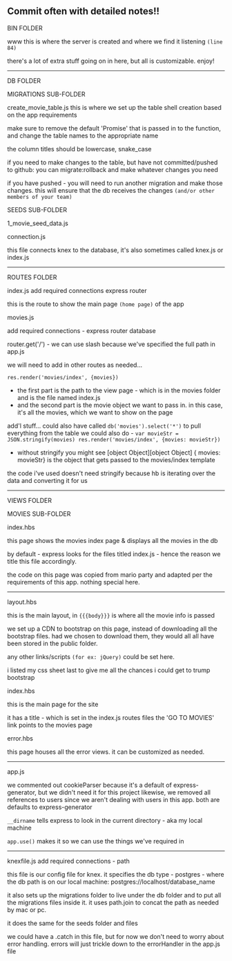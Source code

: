 Commit often with detailed notes!!
-----------------------------------------------------------------------------

BIN FOLDER

www
this is where the server is created and where we find it listening `(line 84)`

there's a lot of extra stuff going on in here, but all is customizable. enjoy!

-----------------------------------------------------------------------------

DB FOLDER

MIGRATIONS SUB-FOLDER

create_movie_table.js
this is where we set up the table shell creation based on the app requirements

make sure to remove the default 'Promise' that is passed in to the function, and change the table names to the appropriate name

the column titles should be lowercase, snake_case

if you need to make changes to the table, but have not committed/pushed to github: you can migrate:rollback and make whatever changes you need

if you have pushed - you will need to run another migration and make those changes. this will ensure that the db receives the changes `(and/or other members of your team)`


SEEDS SUB-FOLDER

1_movie_seed_data.js



connection.js

this file connects knex to the database, it's also sometimes called knex.js or index.js

-----------------------------------------------------------------------------

ROUTES FOLDER

index.js
add required connections
express
router

this is the route to show the main page `(home page)` of the app

movies.js

add required connections -
express
router
database

router.get('/') - we can use slash because we've specified the full path in app.js

we will need to add in other routes as needed...

`res.render('movies/index', {movies})`
- the first part is the path to the view page - which is in the movies folder and is the file named index.js
- and the second part is the movie object we want to pass in. in this case, it's all the movies, which we want to show on the page

add'l stuff...
could also have called `db('movies').select('*')` to pull everything from the table
we could also do -
`var movieStr = JSON.stringify(movies)
res.render('movies/index', {movies: movieStr})`

- without stringify you might see [object Object][object Object]
{ movies: movieStr} is the object that gets passed to the movies/index template

the code i've used doesn't need stringify because hb is iterating over the data and converting it for us



-----------------------------------------------------------------------------

VIEWS FOLDER

MOVIES SUB-FOLDER

index.hbs

this page shows the movies index page & displays all the movies in the db

by default - express looks for the files titled index.js - hence the reason we title this file accordingly.

the code on this page was copied from mario party and adapted per the requirements of this app. nothing special here.

* * * * * * * * * * * * * * * * * * * * *

layout.hbs

this is the main layout, in `{{{body}}}` is where all the movie info is passed

we set up a CDN to bootstrap on this page, instead of downloading all the bootstrap files. had we chosen to download them, they would all all have been stored in the public folder.

any other links/scripts `(for ex: jQuery)` could be set here.

i listed my css sheet last to give me all the chances i could get to trump bootstrap

index.hbs

this is the main page for the site

it has a title - which is set in the index.js routes files
the 'GO TO MOVIES' link points to the movies page

error.hbs

this page houses all the error views. it can be customized as needed.

-----------------------------------------------------------------------------

app.js

we commented out cookieParser because it's a default of express-generator, but we didn't need it for this project
likewise, we removed all references to users since we aren't dealing with users in this app. both are defaults to express-generator

`__dirname` tells express to look in the current directory - aka my local machine

`app.use()` makes it so we can use the things we've required in

-----------------------------------------------------------------------------

knexfile.js
add required connections  -
path

this file is our config file for knex. it specifies the db type - postgres - where the db path is on our local machine: postgres://localhost/database_name

it also sets up the migrations folder to live under the db folder and to put all the migrations files inside it. it uses path.join to concat the path as needed by mac or pc.

it does the same for the seeds folder and files

we could have a .catch in this file, but for now we don't need to worry about error handling. errors will just trickle down to the errorHandler in the app.js file
